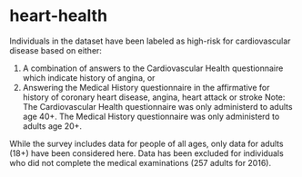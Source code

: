 # heart-health

Individuals in the dataset have been labeled as high-risk for cardiovascular disease based on either:
1. A combination of answers to the Cardiovascular Health questionnaire which indicate history of angina, or
2. Answering the Medical History questionnaire in the affirmative for history of coronary heart disease, angina, heart attack or stroke 
Note: The Cardiovascular Health questionnaire was only administerd to adults age 40+.  The Medical History questionnaire was only administerd to adults age 20+.

While the survey includes data for people of all ages, only data for adults (18+) have been considered here.
Data has been excluded for individuals who did not complete the medical examinations (257 adults for 2016).